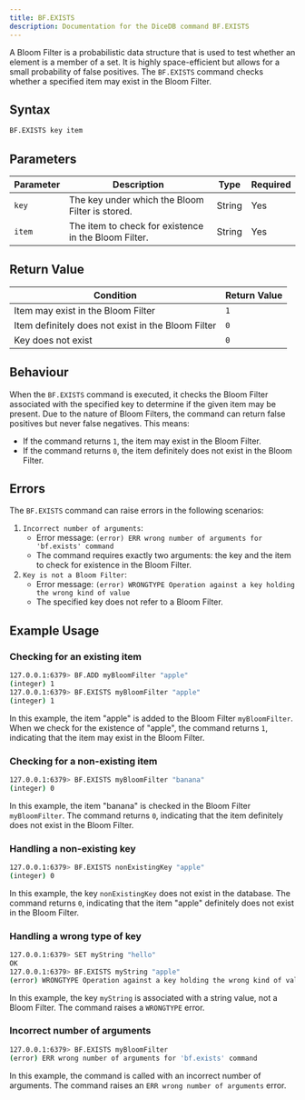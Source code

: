 ```yaml
---
title: BF.EXISTS
description: Documentation for the DiceDB command BF.EXISTS
---
```


A Bloom Filter is a probabilistic data structure that is used to test whether an element is a member of a set. It is highly space-efficient but allows for a small probability of false positives. The `BF.EXISTS` command checks whether a specified item may exist in the Bloom Filter.

## Syntax

```bash
BF.EXISTS key item
```

## Parameters

| Parameter | Description                                                                 | Type   | Required |
|-----------|-----------------------------------------------------------------------------|--------|----------|
| `key`     | The key under which the Bloom Filter is stored.                             | String | Yes      |
| `item`    | The item to check for existence in the Bloom Filter.                        | String | Yes      |


## Return Value

| Condition                                      | Return Value                                      |
|------------------------------------------------|---------------------------------------------------|
| Item may exist in the Bloom Filter             | `1`                                               |
| Item definitely does not exist in the Bloom Filter | `0`                                               |
| Key does not exist                             | `0`                                               |

## Behaviour

When the `BF.EXISTS` command is executed, it checks the Bloom Filter associated with the specified key to determine if the given item may be present. Due to the nature of Bloom Filters, the command can return false positives but never false negatives. This means:

- If the command returns `1`, the item may exist in the Bloom Filter.
- If the command returns `0`, the item definitely does not exist in the Bloom Filter.

## Errors

The `BF.EXISTS` command can raise errors in the following scenarios:
1. `Incorrect number of arguments`: 
    - Error message: `(error) ERR wrong number of arguments for 'bf.exists' command`
    - The command requires exactly two arguments: the key and the item to check for existence in the Bloom Filter.
2. `Key is not a Bloom Filter`:
    - Error message: `(error) WRONGTYPE Operation against a key holding the wrong kind of value`
    - The specified key does not refer to a Bloom Filter.


## Example Usage

### Checking for an existing item

```bash
127.0.0.1:6379> BF.ADD myBloomFilter "apple"
(integer) 1
127.0.0.1:6379> BF.EXISTS myBloomFilter "apple"
(integer) 1
```

In this example, the item "apple" is added to the Bloom Filter `myBloomFilter`. When we check for the existence of "apple", the command returns `1`, indicating that the item may exist in the Bloom Filter.

### Checking for a non-existing item

```bash
127.0.0.1:6379> BF.EXISTS myBloomFilter "banana"
(integer) 0
```

In this example, the item "banana" is checked in the Bloom Filter `myBloomFilter`. The command returns `0`, indicating that the item definitely does not exist in the Bloom Filter.

### Handling a non-existing key

```bash
127.0.0.1:6379> BF.EXISTS nonExistingKey "apple"
(integer) 0
```

In this example, the key `nonExistingKey` does not exist in the database. The command returns `0`, indicating that the item "apple" definitely does not exist in the Bloom Filter.

### Handling a wrong type of key

```bash
127.0.0.1:6379> SET myString "hello"
OK
127.0.0.1:6379> BF.EXISTS myString "apple"
(error) WRONGTYPE Operation against a key holding the wrong kind of value
```

In this example, the key `myString` is associated with a string value, not a Bloom Filter. The command raises a `WRONGTYPE` error.

### Incorrect number of arguments

```bash
127.0.0.1:6379> BF.EXISTS myBloomFilter
(error) ERR wrong number of arguments for 'bf.exists' command
```

In this example, the command is called with an incorrect number of arguments. The command raises an `ERR wrong number of arguments` error.
